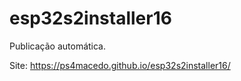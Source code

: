 # esp32s2installer16

Publicação automática.

Site: https://ps4macedo.github.io/esp32s2installer16/

